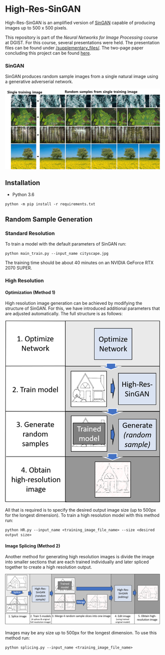 # High-Res-SinGAN

High-Res-SinGAN is an amplified version of [SinGAN](https://github.com/tamarott/SinGAN.git)
capable of producing images up to 500 x 500 pixels.

This repository is part of the *Neural Networks for Image Processing* course at DGIST.
For this course, several presentations were held. The presentation files can be found
under [/supplementary_files/](supplementary_files/). The two-page paper concluding this
project can be found [here](supplementary_files/High-Res-SinGAN_paper.pdf).

### SinGAN

SinGAN produces random sample images from a single natural image using a generative adverserial network.

![Image of SinGAN sample outputs](supplementary_files/figures/singan_example.png)


## Installation

- Python 3.6

```
python -m pip install -r requirements.txt
```

## Random Sample Generation

### Standard Resolution

To train a model with the default parameters of SinGAN run:
```
python main_train.py --input_name cityscape.jpg
```
The training time should be about 40 minutes on an NVIDIA GeForce RTX 2070 SUPER.

### High Resolution

#### Optimization (Method 1)

High resolution image generation can be achieved by modifying the structure of SinGAN. For this, we have 
introduced additional parameters that are adjusted automatically. The full structure is as follows:

![Image of method 1 structure](supplementary_files/figures/method_1_structure.png)

All that is required is to specify the
desired output image size (up to 500px for the longest dimension). To train a high resolution model with 
this method run:
```
python HR.py --input_name <training_image_file_name> --size <desired output size>
```


#### Image Splicing (Method 2)

Another method for generating high resolution images is divide the image into smaller sections that are each
trained individually and later spliced together to create a high resolution output.

![Image of method 2 structure](supplementary_files/figures/method_2_structure.png)

Images may be any size up to 500px for the longest dimension. To use this method run:
```
python splicing.py --input_name <training_image_file_name>
```

